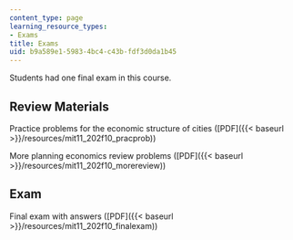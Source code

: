 ```yaml
---
content_type: page
learning_resource_types:
- Exams
title: Exams
uid: b9a589e1-5983-4bc4-c43b-fdf3d0da1b45
---
```


Students had one final exam in this course.

Review Materials
----------------

Practice problems for the economic structure of cities ([PDF]({{< baseurl >}}/resources/mit11_202f10_pracprob))

More planning economics review problems ([PDF]({{< baseurl >}}/resources/mit11_202f10_morereview))

Exam
----

Final exam with answers ([PDF]({{< baseurl >}}/resources/mit11_202f10_finalexam))